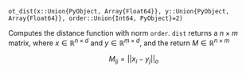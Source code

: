 ```
ot_dist(x::Union{PyObject, Array{Float64}}, y::Union{PyObject, Array{Float64}}, order::Union{Int64, PyObject}=2)
```

Computes the distance function with norm `order`. `dist` returns a $n\times m$ matrix, where $x\in \mathbb{R}^{n\times d}$ and $y\in \mathbb{R}^{m\times d}$, and the return $M\in \mathbb{R}^{n\times m}$

$$
M_{ij} = ||x_i - y_j||_{o}
$$
